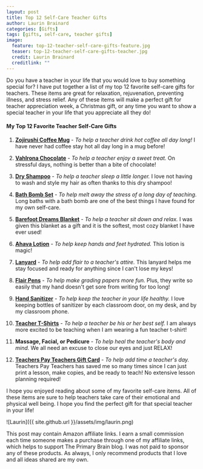 ```yaml
---
layout: post
title: Top 12 Self-Care Teacher Gifts
author: Laurin Brainard
categories: [Gifts]
tags: [gifts, self-care, teacher gifts]
image:
  feature: top-12-teacher-self-care-gifts-feature.jpg
  teaser: top-12-teacher-self-care-gifts-teacher.jpg
  credit: Laurin Brainard
  creditlink: ""
---
```

Do you have a teacher in your life that you would love to buy something special for? I have put together a list of my top 12 favorite self-care gifts for teachers. These items are great for relaxation, rejuvenation, preventing illness, and stress relief. Any of these items will make a perfect gift for teacher appreciation week, a Christmas gift, or any time you want to show a special teacher in your life that you appreciate all they do! 

#### My Top 12 Favorite Teacher Self-Care Gifts

1. [**Zojirushi Coffee Mug**](https://amzn.to/2T4Nzrh) - *To help a teacher drink hot coffee all day long!* I have never had coffee stay hot all day long in a mug before!

2. [**Vahlrona Chocolate**](https://amzn.to/2El34kA) - *To help a teacher enjoy a sweet treat.* On stressful days, nothing is better than a bite of chocolate!

3. [**Dry Shampoo**](https://amzn.to/2IKn9Gl) - *To help a teacher sleep a little longer.* I love not having to wash and style my hair as often thanks to this dry shampoo!

4. [**Bath Bomb Set**](https://amzn.to/2tFgsLm) - *To help melt away the stress of a long day of teaching.* Long baths with a bath bomb are one of the best things I have found for my own self-care.

5. [**Barefoot Dreams Blanket**](https://www.amazon.com/gp/product/B01BLUR2WG/ref=as_li_tl?ie=UTF8&camp=1789&creative=9325&creativeASIN=B01BLUR2WG&linkCode=as2&tag=theprimarybra-20&linkId=26d4e234e688c4fca85811080c60f2eb) - *To help a teacher sit down and relax.* I was given this blanket as a gift and it is the softest, most cozy blanket I have ever used!

6. [**Ahava Lotion**](https://amzn.to/2H4XJAG) - *To help keep hands and feet hydrated.* This lotion is magic!

7. [**Lanyard**](https://amzn.to/2NyIy41) - *To help add flair to a teacher's attire.* This lanyard helps me stay focused and ready for anything since I can't lose my keys! 

8. [**Flair Pens**](https://www.amazon.com/gp/product/B077NZ1R8J/ref=as_li_tl?ie=UTF8&camp=1789&creative=9325&creativeASIN=B077NZ1R8J&linkCode=as2&tag=theprimarybra-20&linkId=550af6f2ce8e07754f4b840353c8d2c5) - *To help make grading papers more fun.* Plus, they write so easily that my hand doesn't get sore from writing for too long!

9. [**Hand Sanitizer**](https://amzn.to/2T8uuEz) - *To help keep the teacher in your life healthy.* I love keeping bottles of sanitizer by each classroom door, on my desk, and by my classroom phone.

10. [**Teacher T-Shirts**](https://www.thewrightstuffchics.com) - *To help a teacher be his or her best self.* I am always more excited to be teaching when I am wearing a fun teacher t-shirt! 

11. **Massage, Facial, or Pedicure** - *To help heal the teacher's body and mind.* We all need an excuse to close our eyes and just RELAX!

12. [**Teachers Pay Teachers Gift Card**](https://www.teacherspayteachers.com/Gift-Card) - *To help add time a teacher's day.* Teachers Pay Teachers has saved me so many times since I can just print a lesson, make copies, and be ready to teach! No extensive lesson planning required!

<script type="text/javascript">
amzn_assoc_placement = "adunit0";
amzn_assoc_search_bar = "true";
amzn_assoc_tracking_id = "theprimarybra-20";
amzn_assoc_ad_mode = "manual";
amzn_assoc_ad_type = "smart";
amzn_assoc_marketplace = "amazon";
amzn_assoc_region = "US";
amzn_assoc_title = "Teacher Self-Care Items";
amzn_assoc_linkid = "5ccc667ad9dddabdb258a22d67ac2c27";
amzn_assoc_asins = "B01CYDXMSW,B01BLUR2WG,B005PO9T44,B001UP2ULQ,B077NZ1R8J,B00GZRA3MW,B00714PJAE,B007IFT0EW";
</script>
<script src="//z-na.amazon-adsystem.com/widgets/onejs?MarketPlace=US"></script>
I hope you enjoyed reading about some of my favorite self-care items. All of these items are sure to help teachers take care of their emotional and physical well being. I hope you find the perfect gift for that special teacher in your life! 

![Laurin]({{ site.github.url }}/assets/img/laurin.png)

This post may contain Amazon affiliate links. I earn a small commission each time someone makes a purchase through one of my affiliate links, which helps to support The Primary Brain blog. I was not paid to sponsor any of these products. As always, I only recommend products that I love and all ideas shared are my own. 